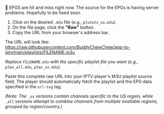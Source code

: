 📌 EPGS are hit and miss right now. The source for the EPGs is having server problems. Hopefully to be fixed soon.

1.  Click on the desired `.m3u` file (e.g., `plutotv_us.m3u`).
2.  On the file page, click the **"Raw"** button.
3.  Copy the URL from your browser's address bar.

The URL will look like:
https://raw.githubusercontent.com/BuddyChewChew/app-to-iptv/main/playlists/FILENAME.m3u


*Replace `FILENAME.m3u` with the specific playlist file you want (e.g., `plex_all.m3u`, `plex_us.m3u`).*

Paste this complete raw URL into your IPTV player's M3U playlist source field. The player should automatically fetch the playlist and the EPG data specified in the `url-tvg` tag.

*(Note: The `_us` versions contain channels specific to the US region, while `_all` versions attempt to combine channels from multiple available regions, grouped by region/country.)*
